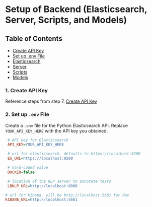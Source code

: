 # Setup of Backend (Elasticsearch, Server, Scripts, and Models)

## Table of Contents

- [Create API Key](#1-create-api-key)
- [Set up .env File](#2-set-up-env-file)
- [Elasticsearch](./elasticsearch/README.md)
- [Server](./server/README.md)
- [Scripts](./scripts/README.md)
- [Models](./models/README.md)

### 1. Create API Key

Reference steps from step 7. [Create API Key](./elasticsearch/README.md)

### 2. Set up `.env` File

Create a `.env` file for the Python Elasticsearch API. Replace `YOUR_API_KEY_HERE` with the API key you obtained.

   ```ini
    # API key for Elasticsearch
    API_KEY=YOUR_API_KEY_HERE

    # url for elasticsearch, defaults to https://localhost:9200
    ES_URL=https://localhost:9200

    # hard-coded value
    DOCKER=false

    # location of the NLP server to annotate texts
    LBNLP_URL=http://localhost:8000

   # url for kibana, will be http://localhost:5601 for dev
   KIBANA_URL=http://localhost:5601
   ```